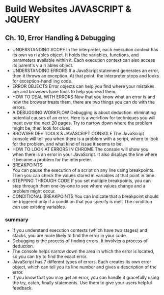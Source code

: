 # Build Websites JAVASCRIPT & JQUERY
## Ch. 10, Error Handling & Debugging
* UNDERSTANDING
SCOPE
In the interpreter, each execution context has its own va ri ables object.
It holds the variables, functions, and parameters available within it.
Each execution context can also access its parent's v a ri ables object. 
* UNDERSTANDING ERRORS 
If a JavaScript statement generates an error, then it throws an exception.
At that point, the interpreter stops and looks for exception-handl ing code. 
* ERROR OBJECTS 
Error objects can help you find where your mistakes are
and browsers have tools to help you read them. 
* HOW TO DEAL WITH
ERRORS
Now that you know what an error is and how the browser treats them,
there are two things you can do with the errors. 
* A DEBUGGING
WORKFLOW
Debugging is about deduction: eliminating potential causes of an error.
Here is a workflow for techniques you will meet over the next 20 pages.
Try to narrow down where the problem might be, then look for clues. 
* BROWSER DEV TOOLS &
JAVASCRIPT CONSOLE 
The JavaScript console will tell you when there is a problem with a script,
where to look for the problem, and what kind of issue it seems to be. 
* HOW TO LOOK AT ERRORS
IN CHROME 
The console will show you when there is an
error in your JavaScript. It also displays the line
where it became a problem for the interpreter. 
* BREAKPOINTS  
You can pause the execution of a script on any
line using breakpoints. Then you can check the
values stored in variables at that point in time. 
* STEPPING THROUGH CODE 
If you set multiple breakpoints, you can step
through them one-by-one to see where values
change and a problem might occur. 
* CONDITIONAL
BREAKPOINTS
You can indicate that a breakpoint should be
triggered only if a condition that you specify is
met. The condition can use existing variables. 
### summary
* If you understand execution contexts (which have two
stages) and stacks, you are more likely to find the error
in your code. 
* Debugging is the process of finding errors. It involves a
process of deduction. 
* The console helps narrow down the area in which the
error is located, so you can try to find the exact error. 
* JavaScript has 7 different types of errors. Each creates
its own error object, which can tell you its line number
and gives a description of the error. 
* If you know that you may get an error, you can handle
it gracefully using the try, catch, finally statements.
Use them to give your users helpful feedback. 